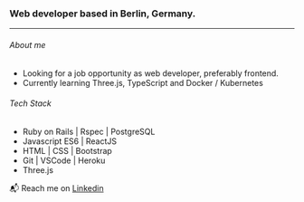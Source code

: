 ### Web developer based in Berlin, Germany.

---

###### About me
+ Looking for a job opportunity as web developer, preferably frontend.
+ Currently learning Three.js, TypeScript and Docker / Kubernetes

###### Tech Stack
+ Ruby on Rails | Rspec | PostgreSQL
+ Javascript ES6 | ReactJS
+ HTML | CSS | Bootstrap
+ Git | VSCode | Heroku 
+ Three.js

 :mailbox_with_mail: Reach me on <a href="https://www.linkedin.com/in/Dan--Bertrand">Linkedin</a>

